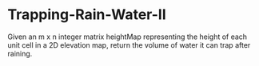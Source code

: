 # Trapping-Rain-Water-II


Given an m x n integer matrix heightMap representing the height of each unit cell in a 2D elevation map, return the volume of water it can trap after raining.
